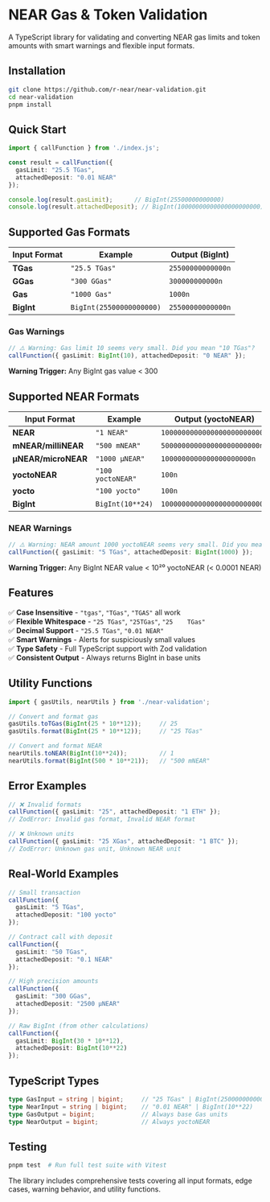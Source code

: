 # NEAR Gas & Token Validation

A TypeScript library for validating and converting NEAR gas limits and token amounts with smart warnings and flexible input formats.

## Installation

```bash
git clone https://github.com/r-near/near-validation.git
cd near-validation
pnpm install
```

## Quick Start

```typescript
import { callFunction } from './index.js';

const result = callFunction({
  gasLimit: "25.5 TGas",
  attachedDeposit: "0.01 NEAR"
});

console.log(result.gasLimit);      // BigInt(25500000000000)
console.log(result.attachedDeposit); // BigInt(10000000000000000000000)
```

## Supported Gas Formats

| Input Format | Example | Output (BigInt) |
|--------------|---------|-----------------|
| **TGas** | `"25.5 TGas"` | `25500000000000n` |
| **GGas** | `"300 GGas"` | `300000000000n` |
| **Gas** | `"1000 Gas"` | `1000n` |
| **BigInt** | `BigInt(25500000000000)` | `25500000000000n` |

### Gas Warnings

```typescript
// ⚠️ Warning: Gas limit 10 seems very small. Did you mean "10 TGas"?
callFunction({ gasLimit: BigInt(10), attachedDeposit: "0 NEAR" });
```

**Warning Trigger:** Any BigInt gas value < 300

## Supported NEAR Formats

| Input Format | Example | Output (yoctoNEAR) |
|--------------|---------|-------------------|
| **NEAR** | `"1 NEAR"` | `1000000000000000000000000n` |
| **mNEAR/milliNEAR** | `"500 mNEAR"` | `500000000000000000000000n` |
| **μNEAR/microNEAR** | `"1000 μNEAR"` | `1000000000000000000000n` |
| **yoctoNEAR** | `"100 yoctoNEAR"` | `100n` |
| **yocto** | `"100 yocto"` | `100n` |
| **BigInt** | `BigInt(10**24)` | `1000000000000000000000000n` |

### NEAR Warnings

```typescript
// ⚠️ Warning: NEAR amount 1000 yoctoNEAR seems very small. Did you mean a larger unit?
callFunction({ gasLimit: "5 TGas", attachedDeposit: BigInt(1000) });
```

**Warning Trigger:** Any BigInt NEAR value < 10²⁰ yoctoNEAR (< 0.0001 NEAR)

## Features

✅ **Case Insensitive** - `"tgas"`, `"TGas"`, `"TGAS"` all work  
✅ **Flexible Whitespace** - `"25 TGas"`, `"25TGas"`, `"25    TGas"`  
✅ **Decimal Support** - `"25.5 TGas"`, `"0.01 NEAR"`  
✅ **Smart Warnings** - Alerts for suspiciously small values  
✅ **Type Safety** - Full TypeScript support with Zod validation  
✅ **Consistent Output** - Always returns BigInt in base units  

## Utility Functions

```typescript
import { gasUtils, nearUtils } from './near-validation';

// Convert and format gas
gasUtils.toTGas(BigInt(25 * 10**12));     // 25
gasUtils.format(BigInt(25 * 10**12));     // "25 TGas"

// Convert and format NEAR
nearUtils.toNEAR(BigInt(10**24));         // 1
nearUtils.format(BigInt(500 * 10**21));   // "500 mNEAR"
```

## Error Examples

```typescript
// ❌ Invalid formats
callFunction({ gasLimit: "25", attachedDeposit: "1 ETH" });
// ZodError: Invalid gas format, Invalid NEAR format

// ❌ Unknown units  
callFunction({ gasLimit: "25 XGas", attachedDeposit: "1 BTC" });
// ZodError: Unknown gas unit, Unknown NEAR unit
```

## Real-World Examples

```typescript
// Small transaction
callFunction({
  gasLimit: "5 TGas",
  attachedDeposit: "100 yocto"
});

// Contract call with deposit
callFunction({
  gasLimit: "50 TGas", 
  attachedDeposit: "0.1 NEAR"
});

// High precision amounts
callFunction({
  gasLimit: "300 GGas",
  attachedDeposit: "2500 μNEAR"
});

// Raw BigInt (from other calculations)
callFunction({
  gasLimit: BigInt(30 * 10**12),
  attachedDeposit: BigInt(10**22)
});
```

## TypeScript Types

```typescript
type GasInput = string | bigint;     // "25 TGas" | BigInt(25000000000000)
type NearInput = string | bigint;    // "0.01 NEAR" | BigInt(10**22)
type GasOutput = bigint;             // Always base Gas units
type NearOutput = bigint;            // Always yoctoNEAR
```

## Testing

```bash
pnpm test  # Run full test suite with Vitest
```

The library includes comprehensive tests covering all input formats, edge cases, warning behavior, and utility functions.